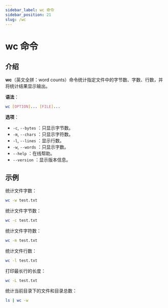 ```yaml
---
sidebar_label: wc 命令
sidebar_position: 21
slug: /wc
---
```


# wc 命令



## 介绍

**wc**（英文全拼：word counts）命令统计指定文件中的字节数、字数、行数，并将统计结果显示输出。

**语法**：

```bash
wc [OPTION]... [FILE]...
```

**选项**：

- `-c`, `--bytes` ：只显示字节数。
- `-m`, `--chars` ：只显示字符数。
- `-l`, `--lines` ：显示行数。
- `-w`, `--words` ：只显示字数。
- `--help` ：在线帮助。
- `--version` ：显示版本信息。



## 示例

统计文件字数：

```bash
wc -w test.txt 
```

统计文件字节数：

```bash
wc -c test.txt 
```

统计文件字符数：

```bash
wc -m test.txt 
```

统计文件行数：

```bash
wc -l test.txt 
```

打印最长行的长度：

```bash
wc -L test.txt
```

统计当前目录下的文件和目录总数：

```bash
ls | wc -w
```

